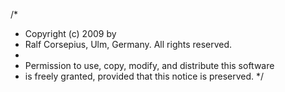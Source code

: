 /*
 * Copyright (c) 2009 by
 * Ralf Corsepius, Ulm, Germany. All rights reserved.
 *
 * Permission to use, copy, modify, and distribute this software
 * is freely granted, provided that this notice is preserved.
 */

